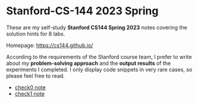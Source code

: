# Stanford-CS-144 2023 Spring

These are my self-study **Stanford CS144 Spring 2023** notes covering the solution hints for 8 labs.

Homepage: https://cs144.github.io/

According to the requirements of the Stanford course team, I prefer to write about my **problem-solving approach** and the **output results** of the experiments I completed. I only display code snippets in very rare cases, so please feel free to read.

- [check0 note](check0/README.md)
- [check1 note](check1/README.md)